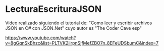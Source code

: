 # LecturaEscrituraJSON
Video realizado siguiendo el tutorial de:  "Como leer y escribir archivos JSON en C# con JSON.Net" cuyo autor es "The Coder Cave esp"

https://www.youtube.com/watch?v=8gGqnSkBhzc&list=PLTVK2lirpnSjfMefZBO7n_8EFeUDSbumC&index=7
